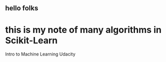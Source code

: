 
## hello folks 


# this is my note of many algorithms in Scikit-Learn


Intro to Machine Learning Udacity
